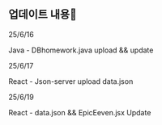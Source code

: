 ## 업데이트 내용🎈

25/6/16
<p>Java - DBhomework.java upload && update</p>

25/6/17
<p>React - Json-server upload data.json</p>

25/6/19
<p>React - data.json && EpicEeven.jsx Update</p>